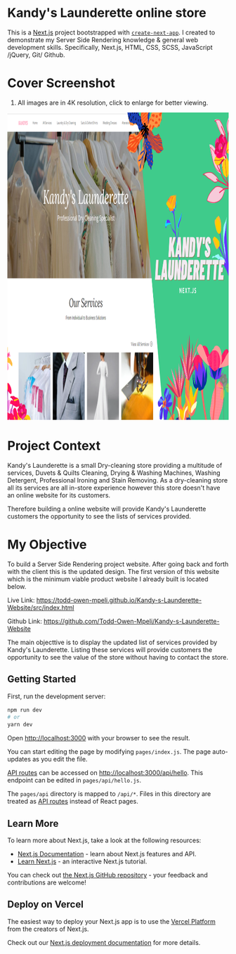 # Kandy's Launderette online store
This is a [Next.js](https://nextjs.org/) project bootstrapped with [`create-next-app`](https://github.com/vercel/next.js/tree/canary/packages/create-next-app). I created to demonstrate my Server Side Rendering knowledge & general web development skills. Specifically, Next.js, HTML, CSS, SCSS, JavaScript /jQuery, Git/ Github. 

# Cover Screenshot

1. All images are in 4K resolution, click to enlarge for better viewing.

<img src="/public/img/kandy's%20projects%20cover%20image%201.png" width="100%" height="700px">

# Project Context
Kandy's Launderette is a small Dry-cleaning store providing a multitude of services, Duvets & Quilts Cleaning, Drying & Washing Machines, Washing Detergent, Professional Ironing and Stain Removing. As a dry-cleaning store all its services are all in-store experience however this store doesn't have an online website for its customers.

Therefore building a online website will provide Kandy's Launderette customers the opportunity to see the lists of services provided.

# My Objective
To build a Server Side Rendering project website. After going back and forth with the client this is the updated design. The first version of this website which is the minimum viable product website I already built is located below.


Live Link: https://todd-owen-mpeli.github.io/Kandy-s-Launderette-Website/src/index.html


Github Link: https://github.com/Todd-Owen-Mpeli/Kandy-s-Launderette-Website

The main objecttive is to display the updated list of services provided by Kandy's Launderette. Listing these services will provide customers the opportunity to see the value of the store without having to contact the store.

## Getting Started

First, run the development server:

```bash
npm run dev
# or
yarn dev
```

Open [http://localhost:3000](http://localhost:3000) with your browser to see the result.

You can start editing the page by modifying `pages/index.js`. The page auto-updates as you edit the file.

[API routes](https://nextjs.org/docs/api-routes/introduction) can be accessed on [http://localhost:3000/api/hello](http://localhost:3000/api/hello). This endpoint can be edited in `pages/api/hello.js`.

The `pages/api` directory is mapped to `/api/*`. Files in this directory are treated as [API routes](https://nextjs.org/docs/api-routes/introduction) instead of React pages.

## Learn More

To learn more about Next.js, take a look at the following resources:

- [Next.js Documentation](https://nextjs.org/docs) - learn about Next.js features and API.
- [Learn Next.js](https://nextjs.org/learn) - an interactive Next.js tutorial.

You can check out [the Next.js GitHub repository](https://github.com/vercel/next.js/) - your feedback and contributions are welcome!

## Deploy on Vercel

The easiest way to deploy your Next.js app is to use the [Vercel Platform](https://vercel.com/new?utm_medium=default-template&filter=next.js&utm_source=create-next-app&utm_campaign=create-next-app-readme) from the creators of Next.js.

Check out our [Next.js deployment documentation](https://nextjs.org/docs/deployment) for more details.
